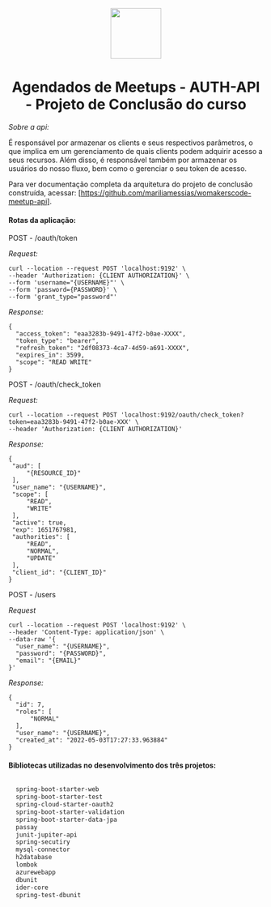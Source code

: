 <p align="center">
<img src="https://d33wubrfki0l68.cloudfront.net/3d218442b01b3bdbf82b739df4d07e450234bf9e/08a8f/assets/images/womakerscode-brand.png" height="100">
</p>
<h1 align="center">Agendados de Meetups - AUTH-API - Projeto de Conclusão do curso</h1>
<p align="center">
</p>

<p> <i>Sobre a api: </i>

É responsável por armazenar os clients e seus respectivos parâmetros, o que implica em um gerenciamento de quais clients podem adquirir acesso a seus recursos. Além disso, é responsável também por armazenar os usuários do nosso fluxo, bem como o gerenciar o seu token de acesso.
    
Para ver documentação completa da arquitetura do projeto de conclusão construída, acessar: [https://github.com/mariliamessias/womakerscode-meetup-api].
 <h4>Rotas da aplicação: </h4>
  
  POST - /oauth/token </br>
  
  <i>Request: </i>
  ````
  curl --location --request POST 'localhost:9192' \
--header 'Authorization: {CLIENT AUTHORIZATION}' \
--form 'username="{USERNAME}"' \
--form 'password={PASSWORD}' \
--form 'grant_type="password"'
  ````
  
  <i>Response:</i>
  
  ````
  {
    "access_token": "eaa3283b-9491-47f2-b0ae-XXXX",
    "token_type": "bearer",
    "refresh_token": "2df08373-4ca7-4d59-a691-XXXX",
    "expires_in": 3599,
    "scope": "READ WRITE"
}
  ````
  
  POST - /oauth/check_token </br>
  
  <i>Request:</i>
  ````
  curl --location --request POST 'localhost:9192/oauth/check_token?token=eaa3283b-9491-47f2-b0ae-XXX' \
--header 'Authorization: {CLIENT AUTHORIZATION}'
  ````
  <i>Response:</i>
   ````
   {
    "aud": [
        "{RESOURCE_ID}"
    ],
    "user_name": "{USERNAME}",
    "scope": [
        "READ",
        "WRITE"
    ],
    "active": true,
    "exp": 1651767981,
    "authorities": [
        "READ",
        "NORMAL",
        "UPDATE"
    ],
    "client_id": "{CLIENT_ID}"
}
   ````
  
  POST - /users </br>
  
  <i>Request</i>
  ````
  curl --location --request POST 'localhost:9192' \
--header 'Content-Type: application/json' \
--data-raw '{
    "user_name": "{USERNAME}",
    "password": "{PASSWORD}",
    "email": "{EMAIL}"
}'
  ````
  
  <i>Response:</i>
  
  ````
  {
    "id": 7,
    "roles": [
        "NORMAL"
    ],
    "user_name": "{USERNAME}",
    "created_at": "2022-05-03T17:27:33.963884"
}
  ````
  

 <h4>Bibliotecas utilizadas no desenvolvimento dos três projetos:</h4>
 
 
```bash

  spring-boot-starter-web
  spring-boot-starter-test
  spring-cloud-starter-oauth2
  spring-boot-starter-validation
  spring-boot-starter-data-jpa
  passay
  junit-jupiter-api
  spring-secutiry
  mysql-connector
  h2database
  lombok
  azurewebapp
  dbunit
  ider-core
  spring-test-dbunit
```

